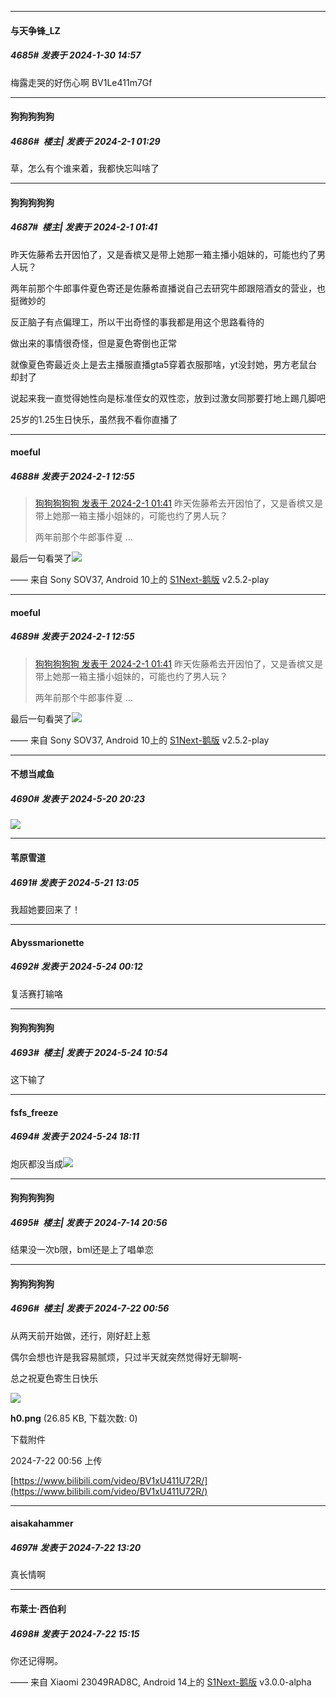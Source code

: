 
*****

####  与天争锋_LZ  
##### 4685#       发表于 2024-1-30 14:57

梅露走哭的好伤心啊
BV1Le411m7Gf


*****

####  狗狗狗狗狗  
##### 4686#         楼主| 发表于 2024-2-1 01:29

草，怎么有个谁来着，我都快忘叫啥了


*****

####  狗狗狗狗狗  
##### 4687#         楼主| 发表于 2024-2-1 01:41

昨天佐藤希去开因怕了，又是香槟又是带上她那一箱主播小姐妹的，可能也约了男人玩？

两年前那个牛郎事件夏色寄还是佐藤希直播说自己去研究牛郎跟陪酒女的营业，也挺微妙的

反正脑子有点偏理工，所以干出奇怪的事我都是用这个思路看待的

做出来的事情很奇怪，但是夏色寄倒也正常

就像夏色寄最近炎上是去主播服直播gta5穿着衣服那啥，yt没封她，男方老鼠台却封了

说起来我一直觉得她性向是标准侄女的双性恋，放到过激女同那要打地上踢几脚吧

25岁的1.25生日快乐，虽然我不看你直播了


*****

####  moeful  
##### 4688#       发表于 2024-2-1 12:55

<blockquote><a href="httphttps://bbs.saraba1st.com/2b/forum.php?mod=redirect&amp;goto=findpost&amp;pid=63847162&amp;ptid=1941125" target="_blank">狗狗狗狗狗 发表于 2024-2-1 01:41</a>
昨天佐藤希去开因怕了，又是香槟又是带上她那一箱主播小姐妹的，可能也约了男人玩？

两年前那个牛郎事件夏 ...</blockquote>
最后一句看哭了<img src="https://static.saraba1st.com/image/smiley/face2017/140.png" referrerpolicy="no-referrer">

—— 来自 Sony SOV37, Android 10上的 [S1Next-鹅版](https://github.com/ykrank/S1-Next/releases) v2.5.2-play

*****

####  moeful  
##### 4689#       发表于 2024-2-1 12:55

<blockquote><a href="httphttps://bbs.saraba1st.com/2b/forum.php?mod=redirect&amp;goto=findpost&amp;pid=63847162&amp;ptid=1941125" target="_blank">狗狗狗狗狗 发表于 2024-2-1 01:41</a>
昨天佐藤希去开因怕了，又是香槟又是带上她那一箱主播小姐妹的，可能也约了男人玩？

两年前那个牛郎事件夏 ...</blockquote>
最后一句看哭了<img src="https://static.saraba1st.com/image/smiley/face2017/140.png" referrerpolicy="no-referrer">

—— 来自 Sony SOV37, Android 10上的 [S1Next-鹅版](https://github.com/ykrank/S1-Next/releases) v2.5.2-play

*****

####  不想当咸鱼  
##### 4690#       发表于 2024-5-20 20:23

<img src="https://static.saraba1st.com/image/smiley/face2017/034.png" referrerpolicy="no-referrer">

*****

####  苇原雪道  
##### 4691#       发表于 2024-5-21 13:05

我超她要回来了！

*****

####  Abyssmarionette  
##### 4692#       发表于 2024-5-24 00:12

复活赛打输咯

*****

####  狗狗狗狗狗  
##### 4693#         楼主| 发表于 2024-5-24 10:54

这下输了

*****

####  fsfs_freeze  
##### 4694#       发表于 2024-5-24 18:11

炮灰都没当成<img src="https://static.saraba1st.com/image/smiley/face2017/034.png" referrerpolicy="no-referrer">

*****

####  狗狗狗狗狗  
##### 4695#         楼主| 发表于 2024-7-14 20:56

结果没一次b限，bml还是上了唱单恋

*****

####  狗狗狗狗狗  
##### 4696#         楼主| 发表于 2024-7-22 00:56

从两天前开始做，还行，刚好赶上惹

偶尔会想也许是我容易腻烦，只过半天就突然觉得好无聊啊-

总之祝夏色寄生日快乐

<img src="https://img.saraba1st.com/forum/202407/22/005607y2wk20lrxrg1t1xr.png" referrerpolicy="no-referrer">

<strong>h0.png</strong> (26.85 KB, 下载次数: 0)

下载附件

2024-7-22 00:56 上传

[https://www.bilibili.com/video/BV1xU411U72R/](https://www.bilibili.com/video/BV1xU411U72R/)

*****

####  aisakahammer  
##### 4697#       发表于 2024-7-22 13:20

真长情啊

*****

####  布莱士·西伯利  
##### 4698#       发表于 2024-7-22 15:15

你还记得啊。

—— 来自 Xiaomi 23049RAD8C, Android 14上的 [S1Next-鹅版](https://github.com/ykrank/S1-Next/releases) v3.0.0-alpha

